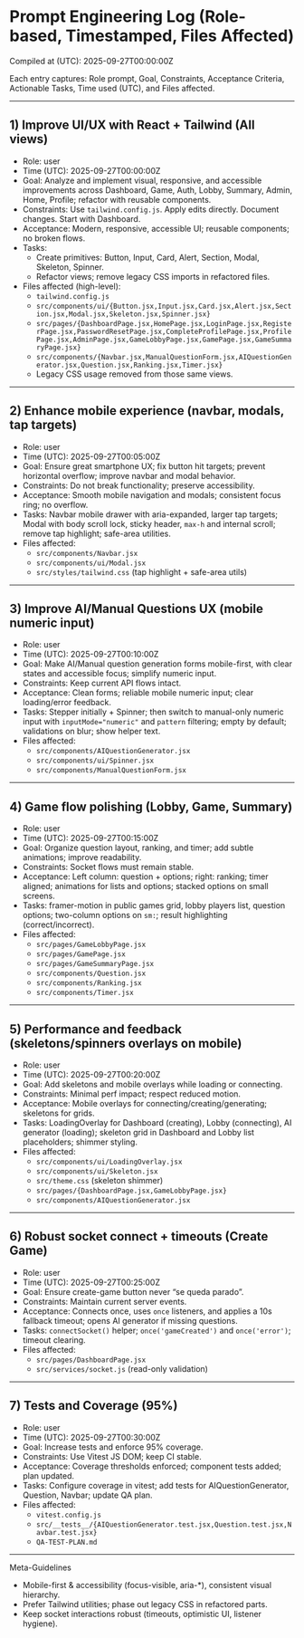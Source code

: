 # Prompt Engineering Log (Role-based, Timestamped, Files Affected)

Compiled at (UTC): 2025-09-27T00:00:00Z

Each entry captures: Role prompt, Goal, Constraints, Acceptance Criteria, Actionable Tasks, Time used (UTC), and Files affected.

---

## 1) Improve UI/UX with React + Tailwind (All views)
- Role: user
- Time (UTC): 2025-09-27T00:00:00Z
- Goal: Analyze and implement visual, responsive, and accessible improvements across Dashboard, Game, Auth, Lobby, Summary, Admin, Home, Profile; refactor with reusable components.
- Constraints: Use `tailwind.config.js`. Apply edits directly. Document changes. Start with Dashboard.
- Acceptance: Modern, responsive, accessible UI; reusable components; no broken flows.
- Tasks:
  - Create primitives: Button, Input, Card, Alert, Section, Modal, Skeleton, Spinner.
  - Refactor views; remove legacy CSS imports in refactored files.
- Files affected (high-level):
  - `tailwind.config.js`
  - `src/components/ui/{Button.jsx,Input.jsx,Card.jsx,Alert.jsx,Section.jsx,Modal.jsx,Skeleton.jsx,Spinner.jsx}`
  - `src/pages/{DashboardPage.jsx,HomePage.jsx,LoginPage.jsx,RegisterPage.jsx,PasswordResetPage.jsx,CompleteProfilePage.jsx,ProfilePage.jsx,AdminPage.jsx,GameLobbyPage.jsx,GamePage.jsx,GameSummaryPage.jsx}`
  - `src/components/{Navbar.jsx,ManualQuestionForm.jsx,AIQuestionGenerator.jsx,Question.jsx,Ranking.jsx,Timer.jsx}`
  - Legacy CSS usage removed from those same views.

---

## 2) Enhance mobile experience (navbar, modals, tap targets)
- Role: user
- Time (UTC): 2025-09-27T00:05:00Z
- Goal: Ensure great smartphone UX; fix button hit targets; prevent horizontal overflow; improve navbar and modal behavior.
- Constraints: Do not break functionality; preserve accessibility.
- Acceptance: Smooth mobile navigation and modals; consistent focus ring; no overflow.
- Tasks: Navbar mobile drawer with aria-expanded, larger tap targets; Modal with body scroll lock, sticky header, `max-h` and internal scroll; remove tap highlight; safe-area utilities.
- Files affected:
  - `src/components/Navbar.jsx`
  - `src/components/ui/Modal.jsx`
  - `src/styles/tailwind.css` (tap highlight + safe-area utils)

---

## 3) Improve AI/Manual Questions UX (mobile numeric input)
- Role: user
- Time (UTC): 2025-09-27T00:10:00Z
- Goal: Make AI/Manual question generation forms mobile-first, with clear states and accessible focus; simplify numeric input.
- Constraints: Keep current API flows intact.
- Acceptance: Clean forms; reliable mobile numeric input; clear loading/error feedback.
- Tasks: Stepper initially + Spinner; then switch to manual-only numeric input with `inputMode="numeric"` and `pattern` filtering; empty by default; validations on blur; show helper text.
- Files affected:
  - `src/components/AIQuestionGenerator.jsx`
  - `src/components/ui/Spinner.jsx`
  - `src/components/ManualQuestionForm.jsx`

---

## 4) Game flow polishing (Lobby, Game, Summary)
- Role: user
- Time (UTC): 2025-09-27T00:15:00Z
- Goal: Organize question layout, ranking, and timer; add subtle animations; improve readability.
- Constraints: Socket flows must remain stable.
- Acceptance: Left column: question + options; right: ranking; timer aligned; animations for lists and options; stacked options on small screens.
- Tasks: framer-motion in public games grid, lobby players list, question options; two-column options on `sm:`; result highlighting (correct/incorrect).
- Files affected:
  - `src/pages/GameLobbyPage.jsx`
  - `src/pages/GamePage.jsx`
  - `src/pages/GameSummaryPage.jsx`
  - `src/components/Question.jsx`
  - `src/components/Ranking.jsx`
  - `src/components/Timer.jsx`

---

## 5) Performance and feedback (skeletons/spinners overlays on mobile)
- Role: user
- Time (UTC): 2025-09-27T00:20:00Z
- Goal: Add skeletons and mobile overlays while loading or connecting.
- Constraints: Minimal perf impact; respect reduced motion.
- Acceptance: Mobile overlays for connecting/creating/generating; skeletons for grids.
- Tasks: LoadingOverlay for Dashboard (creating), Lobby (connecting), AI generator (loading); skeleton grid in Dashboard and Lobby list placeholders; shimmer styling.
- Files affected:
  - `src/components/ui/LoadingOverlay.jsx`
  - `src/components/ui/Skeleton.jsx`
  - `src/theme.css` (skeleton shimmer)
  - `src/pages/{DashboardPage.jsx,GameLobbyPage.jsx}`
  - `src/components/AIQuestionGenerator.jsx`

---

## 6) Robust socket connect + timeouts (Create Game)
- Role: user
- Time (UTC): 2025-09-27T00:25:00Z
- Goal: Ensure create-game button never “se queda parado”.
- Constraints: Maintain current server events.
- Acceptance: Connects once, uses `once` listeners, and applies a 10s fallback timeout; opens AI generator if missing questions.
- Tasks: `connectSocket()` helper; `once('gameCreated')` and `once('error')`; timeout clearing.
- Files affected:
  - `src/pages/DashboardPage.jsx`
  - `src/services/socket.js` (read-only validation)

---

## 7) Tests and Coverage (95%)
- Role: user
- Time (UTC): 2025-09-27T00:30:00Z
- Goal: Increase tests and enforce 95% coverage.
- Constraints: Use Vitest JS DOM; keep CI stable.
- Acceptance: Coverage thresholds enforced; component tests added; plan updated.
- Tasks: Configure coverage in vitest; add tests for AIQuestionGenerator, Question, Navbar; update QA plan.
- Files affected:
  - `vitest.config.js`
  - `src/__tests__/{AIQuestionGenerator.test.jsx,Question.test.jsx,Navbar.test.jsx}`
  - `QA-TEST-PLAN.md`

---

Meta-Guidelines
- Mobile-first & accessibility (focus-visible, aria-*), consistent visual hierarchy.
- Prefer Tailwind utilities; phase out legacy CSS in refactored parts.
- Keep socket interactions robust (timeouts, optimistic UI, listener hygiene).

